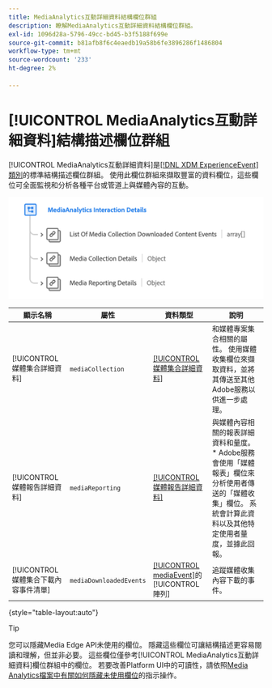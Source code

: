 ```yaml
---
title: MediaAnalytics互動詳細資料結構欄位群組
description: 瞭解MediaAnalytics互動詳細資料結構欄位群組。
exl-id: 1096d28a-5796-49cc-bd45-b3f5188f699e
source-git-commit: b81afb8f6c4eaedb19a58b6fe3896286f1486804
workflow-type: tm+mt
source-wordcount: '233'
ht-degree: 2%

---
```


# [!UICONTROL MediaAnalytics互動詳細資料]結構描述欄位群組

[!UICONTROL MediaAnalytics互動詳細資料]是[[!DNL XDM ExperienceEvent] 類別](../../classes/experienceevent.md)的標準結構描述欄位群組。 使用此欄位群組來擷取豐富的資料欄位，這些欄位可全面監視和分析各種平台或管道上與媒體內容的互動。

![ [!UICONTROL MediaAnalytics互動詳細資料]結構描述欄位群組的結構描述圖表。](../../images/field-groups/mediaanalytics-interaction.png)

| 顯示名稱 | 屬性 | 資料類型 | 說明 |
|---| --- | --- | --- |
| [!UICONTROL 媒體集合詳細資料] | `mediaCollection` | [[!UICONTROL 媒體集合詳細資料]](../../data-types/media-collection-details.md) | 和媒體專案集合相關的屬性。 使用媒體收集欄位來擷取資料，並將其傳送至其他Adobe服務以供進一步處理。 |
| [!UICONTROL 媒體報告詳細資料] | `mediaReporting` | [[!UICONTROL 媒體報告詳細資料]](../../data-types/media-reporting-details.md) | 與媒體內容相關的報表詳細資料和量度。 * Adobe服務會使用「媒體報表」欄位來分析使用者傳送的「媒體收集」欄位。 系統會計算此資料以及其他特定使用者量度，並據此回報。 |
| [!UICONTROL 媒體集合下載內容事件清單] | `mediaDownloadedEvents` | [[!UICONTROL mediaEvent]](../../data-types/media-event-information.md)的[!UICONTROL 陣列] | 追蹤媒體收集內容下載的事件。 |

{style="table-layout:auto"}

>[!TIP]
>
>您可以隱藏Media Edge API未使用的欄位。 隱藏這些欄位可讓結構描述更容易閱讀和理解，但並非必要。 這些欄位僅參考[!UICONTROL MediaAnalytics互動詳細資料]欄位群組中的欄位。 若要改善Platform UI中的可讀性，請依照[Media Analytics檔案中有關如何隱藏未使用欄位](https://experienceleague.adobe.com/docs/media-analytics/using/implementation/edge-recommended/media-edge-sdk/implementation-edge.html#set-up-the-schema-in-adobe-experience-platform)的指示操作。

<!-- 
>[!NOTE]
>
>Schemas contain fields that are not used in every context or situation. They provide a potential blueprint to map an object. Schemas displayed for the Media Edge API Collection or Reporting data types only portray the relevant fields. You can manually select and deselect the fields that you want to use if you intend to use a schema for the Media Edge API interaction. You can find instructions on [hiding unnecessary fields](https://experienceleague.adobe.com/docs/media-analytics/using/implementation/edge-recommended/media-edge-sdk/implementation-edge.html#set-up-the-schema-in-adobe-experience-platform) in the guide to install Media Analytics with Experience Platform Edge.
 -->

